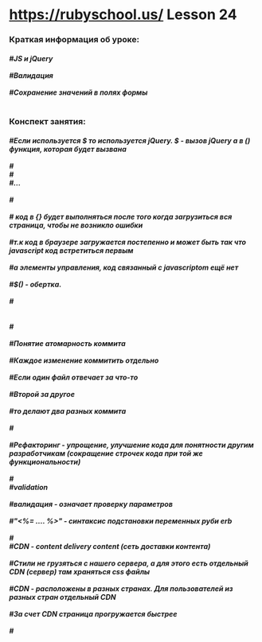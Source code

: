 # https://rubyschool.us/ Lesson 24
<h3>Краткая информация об уроке:<br><h5>
#JS и jQuery<br><br>
#Валидация<br><br>
#Сохранение значений в полях формы<br><br>
<h3>Конспект занятия:<br><h5>
#Если используется $ то используется jQuery. $ - вызов jQuery а в () функция, которая будет вызвана<br><br>
#<body><br>
#<script type="text/javascript"><br>
#$(function(){});<br>  
#.... и т.е много строк<br>
#</script><br>
#...<br><br>
#</body><br><br>
# код в {} будет выполняться после того когда загрузиться вся страница, чтобы не возникло ошибки<br><br>
#т.к код в браузере загружается постепенно и может быть так что javascript код встретиться первым<br><br>
#а элементы управления, код связанный с javascriptom ещё нет<br><br>
#$() - обертка.<br><br>
#<br><br>
<script type="text/javascript"><br>
$(functiom(){<br>
#<br>
#<br>
#<br>
});<br>
</script><br>
#<br><br>
#Понятие атомарность коммита<br><br>
#Каждое изменение коммитить отдельно<br><br>
#Если один файл отвечает за что-то<br><br>
#Второй за другое<br><br>
#то делают два разных коммита<br><br>
#<br><br>
#Рефакторинг - упрощение, улучшение кода для понятности другим разработчикам (сокращение строчек кода при той же функциональности)<br><br>
#<br>
#validation<br><br>
#валидация - означает проверку параметров<br><br>
#"<%= .... %>" - синтаксис подстановки переменных руби erb <br><br>
#<br>
#CDN - content delivery content (сеть доставки контента)<br><br>
#Cтили не грузяться с нашего сервера, а для этого есть отдельный CDN (сервер) там храняться css файлы<br><br>
#CDN - расположены в разных странах. Для пользователей из разных стран отдельный CDN<br><br>
#За счет CDN страница прогружается быстрее<br><br>
#<br><br>